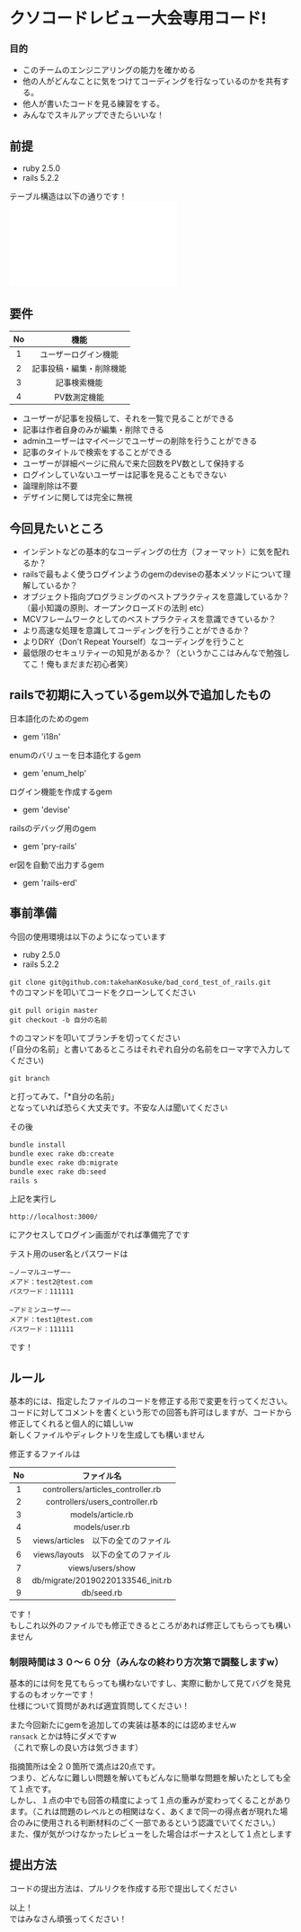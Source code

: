 # クソコードレビュー大会専用コード!
### 目的
- このチームのエンジニアリングの能力を確かめる  
- 他の人がどんなことに気をつけてコーディングを行なっているのかを共有する。  
- 他人が書いたコードを見る練習をする。  
- みんなでスキルアップできたらいいな！  

## 前提
- ruby 2.5.0  
- rails 5.2.2  

テーブル構造は以下の通りです！  
![テーブル構造](erd.pdf)  

## 要件
| No | 機能 |
|:------:|:------:|
| 1 | ユーザーログイン機能 |
| 2 | 記事投稿・編集・削除機能 |
| 3 | 記事検索機能 |
| 4 | PV数測定機能 |

 - ユーザーが記事を投稿して、それを一覧で見ることができる  
 - 記事は作者自身のみが編集・削除できる  
 - adminユーザーはマイページでユーザーの削除を行うことができる
 - 記事のタイトルで検索をすることができる
 - ユーザーが詳細ページに飛んで来た回数をPV数として保持する
 - ログインしていないユーザーは記事を見ることもできない  
 - 論理削除は不要  
 - デザインに関しては完全に無視  

## 今回見たいところ
 - インデントなどの基本的なコーディングの仕方（フォーマット）に気を配れるか？  
 - railsで最もよく使うログインようのgemのdeviseの基本メソッドについて理解しているか？  
 - オブジェクト指向プログラミングのベストプラクティスを意識しているか？（最小知識の原則、オープンクローズドの法則 etc）
 - MCVフレームワークとしてのベストプラクティスを意識できているか？
 - より高速な処理を意識してコーディングを行うことができるか？  
 - よりDRY（Don’t Repeat Yourself）なコーディングを行うこと
 - 最低限のセキュリティーの知見があるか？（というかここはみんなで勉強してこ！俺もまだまだ初心者笑）  

## railsで初期に入っているgem以外で追加したもの
日本語化のためのgem  
- gem 'i18n'  

enumのバリューを日本語化するgem    
- gem 'enum_help'  

ログイン機能を作成するgem  
- gem 'devise'  

railsのデバッグ用のgem  
- gem 'pry-rails'  

er図を自動で出力するgem  
- gem 'rails-erd'  

## 事前準備
今回の使用環境は以下のようになっています
 - ruby 2.5.0
 - rails 5.2.2  

```git clone git@github.com:takehanKosuke/bad_cord_test_of_rails.git```  
↑のコマンドを叩いてコードをクローンしてください  

```
git pull origin master  
git checkout -b 自分の名前
```
↑のコマンドを叩いてブランチを切ってください  
(「自分の名前」と書いてあるところはそれぞれ自分の名前をローマ字で入力してください)  
```
git branch
```
と打ってみて、「*自分の名前」  
となっていれば恐らく大丈夫です。不安な人は聞いてください

その後

```
bundle install
bundle exec rake db:create
bundle exec rake db:migrate
bundle exec rake db:seed
rails s
```

上記を実行し

```
http://localhost:3000/
```

にアクセスしてログイン画面がでれば準備完了です  

テスト用のuser名とパスワードは

```
~ノーマルユーザー~
メアド：test2@test.com  
パスワード：111111

~アドミンユーザー~
メアド：test1@test.com  
パスワード：111111
```

です！

## ルール
基本的には、指定したファイルのコードを修正する形で変更を行ってください。  
コードに対してコメントを書くという形での回答も許可はしますが、コードから修正してくれると個人的に嬉しいw  
新しくファイルやディレクトリを生成しても構いません  


修正するファイルは  

| No | ファイル名 |
|:------:|:------:|
| 1 | controllers/articles_controller.rb |
| 2 | controllers/users_controller.rb |
| 3 | models/article.rb |
| 4 | models/user.rb |
| 5 | views/articles　以下の全てのファイル |
| 6 | views/layouts　以下の全てのファイル |
| 7 | views/users/show |
| 8 | db/migrate/20190220133546_init.rb |
| 9 | db/seed.rb |


です！  
もしこれ以外のファイルでも修正できるところがあれば修正してもらっても構いません

### 制限時間は３０〜６０分（みんなの終わり方次第で調整しますw）
基本的には何を見てもらっても構わないですし、実際に動かして見てバグを発見するのもオッケーです！  
仕様について質問があれば適宜質問してください！  

また今回新たにgemを追加しての実装は基本的には認めませんw  
```ransack``` とかは特にダメですw  
（これで察しの良い方は気づきます）


指摘箇所は全２０箇所で満点は20点です。  
つまり、どんなに難しい問題を解いてもどんなに簡単な問題を解いたとしても全て１点です。  
しかし、１点の中でも回答の精度によって１点の重みが変わってくることがあります。（これは問題のレベルとの相関はなく、あくまで同一の得点者が現れた場合のみに使用される判断材料のごく一部であるという認識でいてください。）  
また、僕が気がつけなかったレビューをした場合はボーナスとして１点とします

## 提出方法
コードの提出方法は、プルリクを作成する形で提出してください


以上！  
ではみなさん頑張ってください！
